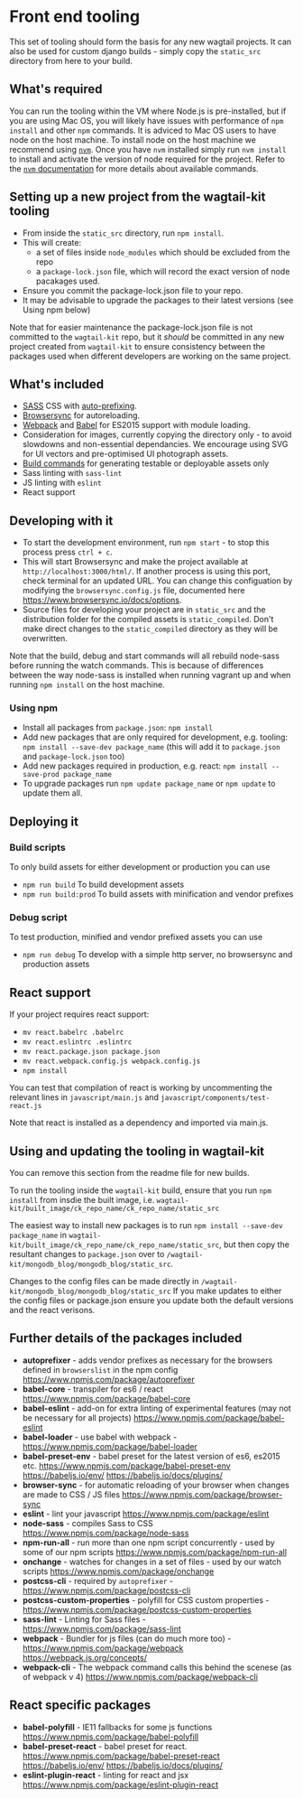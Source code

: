 # Front end tooling

This set of tooling should form the basis for any new wagtail projects. It can also be used for custom django builds - simply copy the `static_src` directory from here to your build.

## What's required

You can run the tooling within the VM where Node.js is pre-installed, but if you are using Mac OS, you will likely have issues with performance of `npm install` and other `npm` commands. It is adviced to Mac OS users to have node on the host machine.
 To install node on the host machine we recommend using [`nvm`](https://github.com/creationix/nvm). Once you have `nvm` installed simply run `nvm install` to install and activate the version of node required for the project. Refer to the [`nvm` documentation](https://github.com/creationix/nvm#usage) for more details about available commands.


## Setting up a new project from the wagtail-kit tooling

* From inside the `static_src` directory, run `npm install`.
* This will create:
    - a set of files inside `node_modules` which should be excluded from the repo
    - a `package-lock.json` file, which will record the exact version of node pacakages used.
* Ensure you commit the package-lock.json file to your repo.
* It may be advisable to upgrade the packages to their latest versions (see Using npm below)

Note that for easier maintenance the package-lock.json file is not committed to the `wagtail-kit` repo, but it *should* be committed in any new project created from `wagtail-kit` to ensure consistency between the packages used when different developers are working on the same project.

## What's included

* [SASS](http://sass-lang.com/) CSS with [auto-prefixing](https://github.com/postcss/autoprefixer).
* [Browsersync](https://www.browsersync.io) for autoreloading.
* [Webpack](https://webpack.js.org/) and [Babel](https://babeljs.io) for ES2015 support with module loading.
* Consideration for images, currently copying the directory only - to avoid slowdowns and non-essential dependancies. We encourage using SVG for UI vectors and pre-optimised UI photograph assets.
* [Build commands](#build-scripts) for generating testable or deployable assets only
* Sass linting with `sass-lint`
* JS linting with `eslint`
* React support


## Developing with it

* To start the development environment, run `npm start` - to stop this process press `ctrl + c`.
* This will start Browsersync and make the project available at `http://localhost:3000/html/`. If another process is using this port, check terminal for an updated URL. You can change this configuation by modifying the `browsersync.config.js` file, documented here https://www.browsersync.io/docs/options.
* Source files for developing your project are in `static_src` and the distribution folder for the compiled assets is `static_compiled`. Don't make direct changes to the `static_compiled` directory as they will be overwritten.

Note that the build, debug and start commands will all rebuild node-sass before running the watch commands. This is because of differences between the way node-sass is installed when running vagrant up and when running `npm install` on the host machine.

### Using npm

* Install all packages from `package.json`: `npm install`
* Add new packages that are only required for development, e.g. tooling: `npm install --save-dev package_name` (this will add it to `package.json` and `package-lock.json` too)
* Add new packages required in production, e.g. react: `npm install --save-prod package_name`
* To upgrade packages run `npm update package_name` or `npm update` to update them all.

## Deploying it

### Build scripts

To only build assets for either development or production you can use

 * `npm run build` To build development assets
 * `npm run build:prod` To build assets with minification and vendor prefixes

### Debug script

To test production, minified and vendor prefixed assets you can use

 * `npm run debug` To develop with a simple http server, no browsersync and production assets


## React support
If your project requires react support:

* `mv react.babelrc .babelrc`
* `mv react.eslintrc .eslintrc`
* `mv react.package.json package.json`
* `mv react.webpack.config.js webpack.config.js`
* `npm install`

You can test that compilation of react is working by uncommenting the relevant lines in `javascript/main.js` and `javascript/components/test-react.js`

Note that react is installed as a dependency and imported via main.js.

## Using and updating the tooling in wagtail-kit

You can remove this section from the readme file for new builds.

To run the tooling inside the `wagtail-kit` build, ensure that you run `npm install` from insdie the built image, i.e. `wagtail-kit/built_image/ck_repo_name/ck_repo_name/static_src`

The easiest way to install new packages is to run `npm install --save-dev package_name` in `wagtail-kit/built_image/ck_repo_name/ck_repo_name/static_src`, but then copy the resultant changes to `package.json` over to `/wagtail-kit/mongodb_blog/mongodb_blog/static_src`.

Changes to the config files can be made directly in `/wagtail-kit/mongodb_blog/mongodb_blog/static_src` If you make updates to either the config files or package.json ensure you update both the default versions and the react verisons.

## Further details of the packages included
- **autoprefixer** - adds vendor prefixes as necessary for the browsers defined in `browserslist` in the npm config https://www.npmjs.com/package/autoprefixer
- **babel-core** - transpiler for es6 / react https://www.npmjs.com/package/babel-core
- **babel-eslint** - add-on for extra linting of experimental features (may not be necessary for all projects) https://www.npmjs.com/package/babel-eslint
- **babel-loader** - use babel with webpack - https://www.npmjs.com/package/babel-loader
- **babel-preset-env** - babel preset for the latest version of es6, es2015
  etc. https://www.npmjs.com/package/babel-preset-env https://babeljs.io/env/
https://babeljs.io/docs/plugins/
- **browser-sync** - for automatic reloading of your browser when changes are made to CSS / JS files https://www.npmjs.com/package/browser-sync
- **eslint** - lint your javascript https://www.npmjs.com/package/eslint
- **node-sass** - compiles Sass to CSS https://www.npmjs.com/package/node-sass
- **npm-run-all** - run more than one npm script concurrently - used by some of our npm scripts https://www.npmjs.com/package/npm-run-all
- **onchange** - watches for changes in a set of files - used by our watch scripts https://www.npmjs.com/package/onchange
- **postcss-cli** - required by `autoprefixer` - https://www.npmjs.com/package/postcss-cli
- **postcss-custom-properties** - polyfill for CSS custom properties - https://www.npmjs.com/package/postcss-custom-properties
- **sass-lint** - Linting for Sass files - https://www.npmjs.com/package/sass-lint
- **webpack** - Bundler for js files (can do much more too) - https://www.npmjs.com/package/webpack https://webpack.js.org/concepts/
- **webpack-cli** - The webpack command calls this behind the scenese (as of webpack v 4) https://www.npmjs.com/package/webpack-cli

## React specific packages
- **babel-polyfill** - IE11 fallbacks for some js functions https://www.npmjs.com/package/babel-polyfill
- **babel-preset-react** - babel preset for react. https://www.npmjs.com/package/babel-preset-react https://babeljs.io/env/ https://babeljs.io/docs/plugins/
- **eslint-plugin-react** - linting for react and jsx https://www.npmjs.com/package/eslint-plugin-react





